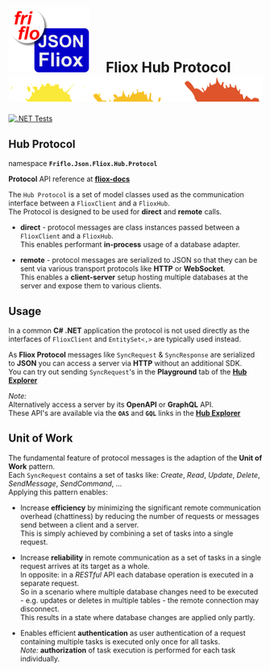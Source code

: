 

# [![JSON Fliox](../../../docs/images/Json-Fliox.svg)](https://github.com/friflo/Friflo.Json.Fliox)     **Fliox Hub Protocol**      ![SPLASH](../../../docs/images/paint-splatter.svg)

[![.NET Tests](https://github.com/friflo/Friflo.Json.Fliox/workflows/.NET/badge.svg)](https://github.com/friflo/Friflo.Json.Fliox/actions)


## Hub Protocol
namespace **`Friflo.Json.Fliox.Hub.Protocol`**

**Protocol** API reference at [**fliox-docs**](https://github.com/friflo/fliox-docs/blob/master/api/Friflo/Json/Fliox/Hub/Protocol/index.md)

The `Hub Protocol` is a set of model classes used as the communication interface between a `FlioxClient` and a `FlioxHub`.  
The Protocol is designed to be used for **direct** and **remote** calls.

- **direct** - protocol messages are class instances passed between a `FlioxClient` and a `FlioxHub`.  
  This enables performant **in-process** usage of a database adapter.

- **remote** - protocol messages are serialized to JSON so that they can be sent via various
  transport protocols like **HTTP** or **WebSocket**.  
  This enables a **client-server** setup hosting multiple databases at the server and expose them to various clients.

## Usage

In a common **C# .NET** application the protocol is not used directly as the interfaces of `FlioxClient` and `EntitySet<,>` are typically used instead.

As **Fliox Protocol** messages like `SyncRequest` & `SyncResponse` are serialized to **JSON** you can access a server via **HTTP** without an additional SDK.  
You can try out sending `SyncRequest`'s in the **Playground** tab of the [**Hub Explorer**](../../Fliox.Hub.Explorer/README.md)

*Note:*  
Alternatively access a server by its **OpenAPI** or **GraphQL** API.  
These API's are available via the **`OAS`** and **`GQL`** links in the [**Hub Explorer**](../../Fliox.Hub.Explorer/README.md)


## Unit of Work

The fundamental feature of protocol messages is the adaption of the **Unit of Work** pattern.  
Each `SyncRequest` contains a set of tasks like: *Create*, *Read*, *Update*, *Delete*, *SendMessage*, *SendCommand*, ...  
Applying this pattern enables:

- Increase **efficiency** by minimizing the significant remote communication overhead (chattiness)
  by reducing the number of requests or messages send between a client and a server.  
  This is simply achieved by combining a set of tasks into a single request.

- Increase **reliability** in remote communication as a set of tasks in a single request arrives at its target as a whole.  
  In opposite: in a *RESTful* API each database operation is executed in a separate request.  
  So in a scenario where multiple database changes need to be executed - e.g. updates or deletes in multiple tables -
  the remote connection may disconnect.  
  This results in a state where database changes are applied only partly.

- Enables efficient **authentication** as user authentication of a request containing multiple tasks is executed only
  once for all tasks.  
  *Note:* **authorization** of task execution is performed for each task individually.






